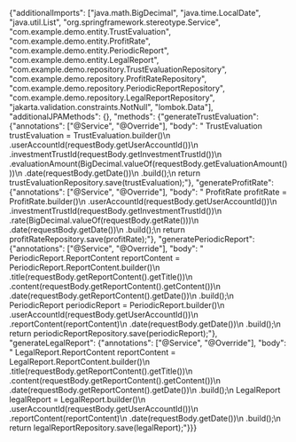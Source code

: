 {"additionalImports": ["java.math.BigDecimal", "java.time.LocalDate", "java.util.List", "org.springframework.stereotype.Service", "com.example.demo.entity.TrustEvaluation", "com.example.demo.entity.ProfitRate", "com.example.demo.entity.PeriodicReport", "com.example.demo.entity.LegalReport", "com.example.demo.repository.TrustEvaluationRepository", "com.example.demo.repository.ProfitRateRepository", "com.example.demo.repository.PeriodicReportRepository", "com.example.demo.repository.LegalReportRepository", "jakarta.validation.constraints.NotNull", "lombok.Data"], "additionalJPAMethods": {}, "methods": {"generateTrustEvaluation": {"annotations": ["@Service", "@Override"], "body": "        TrustEvaluation trustEvaluation = TrustEvaluation.builder()\n                .userAccountId(requestBody.getUserAccountId())\n                .investmentTrustId(requestBody.getInvestmentTrustId())\n                .evaluationAmount(BigDecimal.valueOf(requestBody.getEvaluationAmount()))\n                .date(requestBody.getDate())\n                .build();\n        return trustEvaluationRepository.save(trustEvaluation);"}, "generateProfitRate": {"annotations": ["@Service", "@Override"], "body": "        ProfitRate profitRate = ProfitRate.builder()\n                .userAccountId(requestBody.getUserAccountId())\n                .investmentTrustId(requestBody.getInvestmentTrustId())\n                .rate(BigDecimal.valueOf(requestBody.getRate()))\n                .date(requestBody.getDate())\n                .build();\n        return profitRateRepository.save(profitRate);"}, "generatePeriodicReport": {"annotations": ["@Service", "@Override"], "body": "        PeriodicReport.ReportContent reportContent = PeriodicReport.ReportContent.builder()\n                .title(requestBody.getReportContent().getTitle())\n                .content(requestBody.getReportContent().getContent())\n                .date(requestBody.getReportContent().getDate())\n                .build();\n        PeriodicReport periodicReport = PeriodicReport.builder()\n                .userAccountId(requestBody.getUserAccountId())\n                .reportContent(reportContent)\n                .date(requestBody.getDate())\n                .build();\n        return periodicReportRepository.save(periodicReport);"}, "generateLegalReport": {"annotations": ["@Service", "@Override"], "body": "        LegalReport.ReportContent reportContent = LegalReport.ReportContent.builder()\n                .title(requestBody.getReportContent().getTitle())\n                .content(requestBody.getReportContent().getContent())\n                .date(requestBody.getReportContent().getDate())\n                .build();\n        LegalReport legalReport = LegalReport.builder()\n                .userAccountId(requestBody.getUserAccountId())\n                .reportContent(reportContent)\n                .date(requestBody.getDate())\n                .build();\n        return legalReportRepository.save(legalReport);"}}}